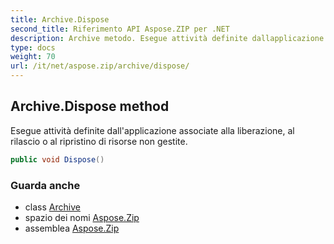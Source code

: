 ```yaml
---
title: Archive.Dispose
second_title: Riferimento API Aspose.ZIP per .NET
description: Archive metodo. Esegue attività definite dallapplicazione associate alla liberazione al rilascio o al ripristino di risorse non gestite.
type: docs
weight: 70
url: /it/net/aspose.zip/archive/dispose/
---
```

## Archive.Dispose method

Esegue attività definite dall'applicazione associate alla liberazione, al rilascio o al ripristino di risorse non gestite.

```csharp
public void Dispose()
```

### Guarda anche

* class [Archive](../)
* spazio dei nomi [Aspose.Zip](../../archive/)
* assemblea [Aspose.Zip](../../../)


